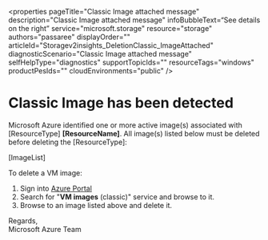 <properties
pageTitle="Classic Image attached message"
description="Classic Image attached message"
infoBubbleText=“See details on the right”
service="microsoft.storage"
resource="storage"
authors="passaree"
displayOrder=""
articleId="Storagev2insights_DeletionClassic_ImageAttached"
diagnosticScenario="Classic Image attached message"
selfHelpType="diagnostics"
supportTopicIds=""
resourceTags="windows"
productPesIds=""
cloudEnvironments="public"
/>

# **Classic Image has been detected**
<!--issueDescription-->
Microsoft Azure identified one or more active image(s) associated with <!--$ResourceType-->[ResourceType]<!--/$ResourceType--> **<!--$ResourceName-->[ResourceName]<!--/$ResourceName-->**. All image(s) listed below must be deleted before deleting the <!--$ResourceType-->[ResourceType]<!--/$ResourceType-->: <br>

<!--$ImageList-->[ImageList]<!--/$ImageList-->

To delete a VM image: <br>

1. Sign into [Azure Portal](https://portal.azure.com) <br>
2. Search for "**VM images** (classic)" service and browse to it. <br>
3. Browse to an image listed above and delete it. <br>

Regards,<br>
Microsoft Azure Team
<!--/issueDescription-->
